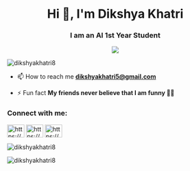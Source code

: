 <h1 align="center">Hi 👋, I'm Dikshya Khatri</h1>
<h3 align="center">I am an AI 1st Year Student</h3>


<p align="center">
    <img src="https://github.com/user-attachments/assets/540e4feb-0f6b-4ca8-8c89-5d0138ca8d0e">

<p align="left"> <img src="https://komarev.com/ghpvc/?username=dikshyakhatri8&label=Profile%20views&color=0e75b6&style=flat" alt="dikshyakhatri8" /> </p>

- 📫 How to reach me **dikshyakhatri5@gmail.com**

- ⚡ Fun fact **My friends never believe that I am funny 🤷‍♀️**

<h3 align="left">Connect with me:</h3>
<p align="left">
<a href="https://linkedin.com/in/https://www.linkedin.com/in/dikshya-khatri-a7336617a/" target="blank"><img align="center" src="https://raw.githubusercontent.com/rahuldkjain/github-profile-readme-generator/master/src/images/icons/Social/linked-in-alt.svg" alt="https://www.linkedin.com/in/dikshya-khatri-a7336617a/" height="30" width="40" /></a>
<a href="https://stackoverflow.com/users/https://stackoverflow.com/users/preferences/24984796" target="blank"><img align="center" src="https://raw.githubusercontent.com/rahuldkjain/github-profile-readme-generator/master/src/images/icons/Social/stack-overflow.svg" alt="https://stackoverflow.com/users/preferences/24984796" height="30" width="40" /></a>
<a href="https://instagram.com/https://www.instagram.com/dikshyakhatri8/" target="blank"><img align="center" src="https://raw.githubusercontent.com/rahuldkjain/github-profile-readme-generator/master/src/images/icons/Social/instagram.svg" alt="https://www.instagram.com/dikshyakhatri8/" height="30" width="40" /></a>
</p>

<p><img align="center" src="https://github-readme-stats.vercel.app/api/top-langs?username=dikshyakhatri8&show_icons=true&locale=en&layout=compact" alt="dikshyakhatri8" /></p>

<p><img align="center" src="https://github-readme-streak-stats.herokuapp.com/?user=dikshyakhatri8&" alt="dikshyakhatri8" /></p>





